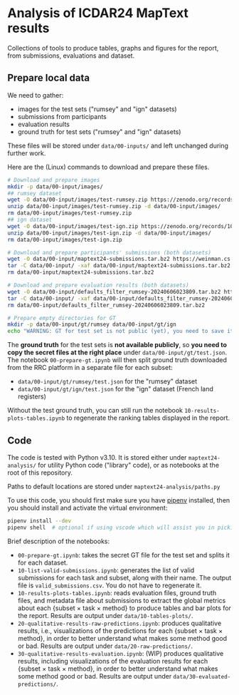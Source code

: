 # Analysis of ICDAR24 MapText results
Collections of tools to produce tables, graphs and figures for the report, from submissions, evaluations and dataset.


## Prepare local data
We need to gather:
- images for the test sets ("rumsey" and "ign" datasets)
- submissions from participants
- evaluation results
- ground truth for test sets ("rumsey" and "ign" datasets)

These files will be stored under `data/00-inputs/` and left unchanged during further work.

Here are the (Linux) commands to download and prepare these files.
```sh
# Download and prepare images
mkdir -p data/00-input/images/
## rumsey dataset
wget -O data/00-input/images/test-rumsey.zip https://zenodo.org/records/10776183/files/test.zip?download=1
unzip data/00-input/images/test-rumsey.zip -d data/00-input/images/
rm data/00-input/images/test-rumsey.zip
## ign dataset
wget -O data/00-input/images/test-ign.zip https://zenodo.org/records/10732281/files/test.zip?download=1
unzip data/00-input/images/test-ign.zip -d data/00-input/images/
rm data/00-input/images/test-ign.zip

# Download and prepare participants' submissions (both datasets)
wget -O data/00-input/maptext24-submissions.tar.bz2 https://weinman.cs.grinnell.edu/tmp/maptext24-submissions.tar.bz2
tar -C data/00-input/ -xaf data/00-input/maptext24-submissions.tar.bz2
rm data/00-input/maptext24-submissions.tar.bz2

# Download and prepare evaluation results (both datasets)
wget -O data/00-input/defaults_filter_rumsey-20240606023809.tar.bz2 https://weinman.cs.grinnell.edu/tmp/defaults_filter_rumsey-20240606023809.tar.bz2
tar -C data/00-input/ -xaf data/00-input/defaults_filter_rumsey-20240606023809.tar.bz2
rm data/00-input/defaults_filter_rumsey-20240606023809.tar.bz2

# Prepare empty directories for GT
mkdir -p data/00-input/gt/rumsey data/00-input/gt/ign
echo "WARNING: GT for test set is not public (yet), you need to save it manually under 'data/00-input/gt/test.json' and run '00-prepare-gt.ipynb'."
```

The **ground truth** for the test sets is **not available publicly**, so **you need to copy the secret files at the right place** under `data/00-input/gt/test.json`.
The notebook `00-prepare-gt.ipynb` will then split ground truth downloaded from the RRC platform in a separate file for each subset:
- `data/00-input/gt/rumsey/test.json` for the "rumsey" dataset
- `data/00-input/gt/ign/test.json` for the "ign" dataset (French land registers)

Without the test ground truth, you can still run the notebook `10-results-plots-tables.ipynb` to regenerate the ranking tables displayed in the report.

## Code
The code is tested with Python v3.10.
It is stored either under `maptext24-analysis/` for utility Python code ("library" code), or as notebooks at the root of this repository.

Paths to default locations are stored under `maptext24-analysis/paths.py`

To use this code, you should first make sure you have [pipenv](https://pipenv.pypa.io/en/latest/) installed, then you should install and activate the virtual environment:
```sh
pipenv install --dev
pipenv shell  # optional if using vscode which will assist you in picking this environment 
```

Brief description of the notebooks:
- `00-prepare-gt.ipynb`: takes the secret GT file for the test set and splits it for each dataset.
- `10-list-valid-submissions.ipynb`: generates the list of valid submissions for each task and subset, along with their name. The output file is `valid_submissions.csv`. You do not have to regenerate it.
- `10-results-plots-tables.ipynb`: reads evaluation files, ground truth files, and metadata file about submissions to extract the global metrics about each {subset × task × method} to produce tables and bar plots for the report. Results are output under `data/10-tables-plots/`.
- `20-qualitative-results-raw-predictions.ipynb`: produces qualitative results, i.e., visualizations of the predictions for each {subset × task × method}, in order to better understand what makes some method good or bad. Results are output under `data/20-raw-predictions/`.
- `30-qualitative-results-evaluation.ipynb`: (WIP) produces qualitative results, including visualizations of the evaluation results for each {subset × task × method}, in order to better understand what makes some method good or bad. Results are output under `data/30-evaluated-predictions/`.
